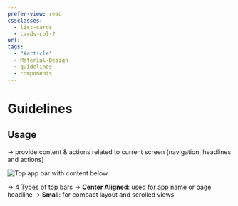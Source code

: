 ```yaml
---
prefer-view: read
cssclasses:
  - list-cards
  - cards-col-2
url: 
tags:
  - "#article"
  - Material-Design
  - guidelines
  - components
---
```

# Guidelines

## Usage
-> provide content & actions related to current screen (navigation, headlines and actions)

![Top app bar with content below.](https://firebasestorage.googleapis.com/v0/b/design-spec/o/projects%2Fgoogle-material-3%2Fimages%2Flz75n2eh-2.png?alt=media&token=255b166e-a67f-4a33-97a0-ba11d43f0391)

=> 4 Types of top bars
	-> **Center Aligned**: used for app name or page headline
	-> **Small**: for compact layout and scrolled views